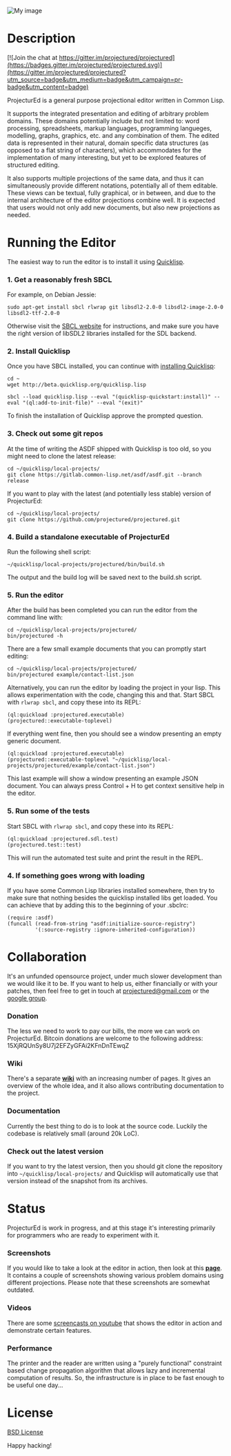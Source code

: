 ![My image](http://s9.postimage.org/mxnmsv4en/projectured.png)

# Description #

[![Join the chat at https://gitter.im/projectured/projectured](https://badges.gitter.im/projectured/projectured.svg)](https://gitter.im/projectured/projectured?utm_source=badge&utm_medium=badge&utm_campaign=pr-badge&utm_content=badge)

ProjecturEd is a general purpose projectional editor written in Common Lisp.

It supports the integrated presentation and editing of arbitrary problem domains. These domains potentially include but not limited to: word processing, spreadsheets, markup languages, programming langueges, modelling, graphs, graphics, etc. and any combination of them. The edited data is represented in their natural, domain specific data structures (as opposed to a flat string of characters), which accommodates for the implementation of many interesting, but yet to be explored features of structured editing.

It also supports multiple projections of the same data, and thus it can simultaneously provide different notations, potentially all of them editable. These views can be textual, fully graphical, or in between, and due to the internal architecture of the editor projections combine well. It is expected that users would not only add new documents, but also new projections as needed.

# Running the Editor #

The easiest way to run the editor is to install it using [Quicklisp](http://quicklisp.org).

### 1. Get a reasonably fresh SBCL ###

For example, on Debian Jessie:

```
sudo apt-get install sbcl rlwrap git libsdl2-2.0-0 libsdl2-image-2.0-0 libsdl2-ttf-2.0-0
```

Otherwise visit the [SBCL website](http://sbcl.org/platform-table.html) for instructions, and make sure you have the right version of libSDL2 libraries installed for the SDL backend.

### 2. Install Quicklisp ###

Once you have SBCL installed, you can continue with [installing Quicklisp](http://www.quicklisp.org/beta/#installation):

```
cd ~
wget http://beta.quicklisp.org/quicklisp.lisp

sbcl --load quicklisp.lisp --eval "(quicklisp-quickstart:install)" --eval "(ql:add-to-init-file)" --eval "(exit)"
```

To finish the installation of Quicklisp approve the prompted question.

### 3. Check out some git repos ###

At the time of writing the ASDF shipped with Quicklisp is too old, so you might need to clone the latest release:
```
cd ~/quicklisp/local-projects/
git clone https://gitlab.common-lisp.net/asdf/asdf.git --branch release
```

If you want to play with the latest (and potentially less stable) version of ProjecturEd:
```
cd ~/quicklisp/local-projects/
git clone https://github.com/projectured/projectured.git
```

### 4. Build a standalone executable of ProjecturEd ###

Run the following shell script:

```
~/quicklisp/local-projects/projectured/bin/build.sh
```

The output and the build log will be saved next to the build.sh script.

### 5. Run the editor ###

After the build has been completed you can run the editor from the command line with:

```
cd ~/quicklisp/local-projects/projectured/
bin/projectured -h
```

There are a few small example documents that you can promptly start editing:

```
cd ~/quicklisp/local-projects/projectured/
bin/projectured example/contact-list.json
```

Alternatively, you can run the editor by loading the project in your lisp. This allows experimentation with the code, changing this and that. Start SBCL with ```rlwrap sbcl```, and copy these into its REPL:

```
(ql:quickload :projectured.executable)
(projectured::executable-toplevel)
```

If everything went fine, then you should see a window presenting an empty generic document.

```
(ql:quickload :projectured.executable)
(projectured::executable-toplevel "~/quicklisp/local-projects/projectured/example/contact-list.json")
```

This last example will show a window presenting an example JSON document. You can always press Control + H to get context sensitive help in the editor.

### 5. Run some of the tests ###

Start SBCL with ```rlwrap sbcl```, and copy these into its REPL:

```
(ql:quickload :projectured.sdl.test)
(projectured.test::test)
```

This will run the automated test suite and print the result in the REPL.

### 4. If something goes wrong with loading ###

If you have some Common Lisp libraries installed somewhere, then try to make sure that nothing besides the quicklisp installed libs get loaded. You can achieve that by adding this to the beginning of your .sbclrc:

```
(require :asdf)
(funcall (read-from-string "asdf:initialize-source-registry")
         '(:source-registry :ignore-inherited-configuration))
```

# Collaboration #

It's an unfunded opensource project, under much slower development than we would like it to be. If you want to help us, either financially or with your patches, then feel free to get in touch at [projectured@gmail.com](mailto:projectured@gmail.com) or the [google group](http://groups.google.com/d/forum/projectured).

### Donation ###

The less we need to work to pay our bills, the more we can work on ProjecturEd. Bitcoin donations are welcome to the following address: 15XjRQUnSy8U7j2EFZyGFAi2KFnDnTEwqZ

### Wiki ###

There's a separate [**wiki**](https://github.com/projectured/projectured/wiki) with an increasing number of pages. It gives an overview of the whole idea, and it also allows contributing documentation to the project.

### Documentation ###

Currently the best thing to do is to look at the source code. Luckily the codebase is relatively small (around 20k LoC).

### Check out the latest version ###

If you want to try the latest version, then you should git clone the repository into ```~/quicklisp/local-projects/``` and Quicklisp will automatically use that version instead of the snapshot from its archives.

# Status #

ProjecturEd is work in progress, and at this stage it's interesting primarily for programmers who are ready to experiment with it.

### Screenshots ###

If you would like to take a look at the editor in action, then look at this [**page**](https://github.com/projectured/projectured/wiki/Screenshots). It contains a couple of screenshots showing various problem domains using different projections. Please note that these screenshots are somewhat outdated.

### Videos ###

There are some [screencasts on youtube](http://www.youtube.com/user/projectured) that shows the editor in action and demonstrate certain features.

### Performance ###

The printer and the reader are written using a "purely functional" constraint based change propagation algorithm that allows lazy and incremental computation of results. So, the infrastructure is in place to be fast enough to be useful one day...

# License #

[BSD License](https://github.com/projectured/projectured/wiki/License)

Happy hacking!
